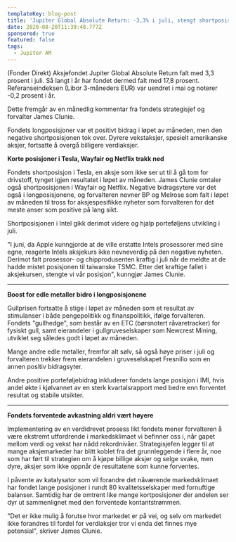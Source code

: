 ```yaml
---
templateKey: blog-post
title: 'Jupiter Global Absolute Return: -3,3% i juli, stengt shortposisjon i Intel'
date: 2020-08-20T11:39:48.777Z
sponsored: true
featured: false
tags:
  - Jupiter AM
---
```

(Fonder Direkt) Aksjefondet Jupiter Global Absolute Return falt med 3,3 prosent i juli. Så langt i år har fondet dermed falt med 17,8 prosent. Referanseindeksen (Libor 3-måneders EUR) var uendret i mai og noterer -0,2 prosent i år.



Dette fremgår av en månedlig kommentar fra fondets strategisjef og forvalter James Clunie.



Fondets longposisjoner var et positivt bidrag i løpet av måneden, men den negative shortposisjonen tok over. Dyrere vekstaksjer, spesielt amerikanske aksjer, fortsatte å overgå billigere verdiaksjer.



**Korte posisjoner i Tesla, Wayfair og Netflix trakk ned**



Fondets shortposisjon i Tesla, en aksje som ikke ser ut til å gå tom for drivstoff, tynget igjen resultatet i løpet av måneden. James Clunie omtaler også shortposisjonen i Wayfair og Netflix. Negative bidragsytere var det også i longposisjonene, og forvalteren nevner BP og Melrose som falt i løpet av måneden til tross for aksjespesifikke nyheter som forvalteren for det meste anser som positive på lang sikt.



Shortposisjonen i Intel gikk derimot videre og hjalp porteføljens utvikling i juli.



"I juni, da Apple kunngjorde at de ville erstatte Intels prosessorer med sine egne, reagerte Intels aksjekurs ikke nevneverdig på den negative nyheten. Derimot falt prosessor- og chipprodusenten kraftig i juli når de meldte at de hadde mistet posisjonen til taiwanske TSMC. Etter det kraftige fallet i aksjekursen, stengte vi vår posisjon", kunngjør James Clunie.

****

**Boost for edle metaller bidro i longposisjonene**



Gullprisen fortsatte å stige i løpet av måneden som et resultat av stimulanser i både pengepolitikk og finanspolitikk, ifølge forvalteren. Fondets "gullhedge", som består av en ETC (børsnotert råvaretracker) for fysiskt gull, samt eierandeler i gullgruveselskaper som Newcrest Mining, utviklet seg således godt i løpet av måneden.



Mange andre edle metaller, fremfor alt sølv, så også høye priser i juli og forvalteren trekker frem eierandelen i gruveselskapet Fresnillo som en annen positiv bidragsyter.



Andre positive porteføljebidrag inkluderer fondets lange posisjon i IMI, hvis andel økte i kjølvannet av en sterk kvartalsrapport med bedre enn forventet resultat og stabile utsikter.

****

**Fondets forventede avkastning aldri vært høyere**



Implementering av en verdidrevet prosess likt fondets mener forvalteren å være ekstremt utfordrende i markedsklimaet vi befinner oss i, når gapet mellom verdi og vekst har nådd rekordnivåer. Strategisjefen legger til at mange aksjemarkeder har blitt koblet fra det grunnleggende i flere år, noe som har ført til strategien om å kjøpe billige aksjer og selge svake, men dyre, aksjer som ikke oppnår de resultatene som kunne forventes.



I påvente av katalysator som vil forandre det nåværende markedsklimaet har fondet lange posisjoner i rundt 80 kvalitetsselskaper med fornuftige balanser. Samtidig har de omtrent like mange kortposisjoner der andelen ser dyr ut sammenlignet med den forventede kontantstrømmen.



"Det er ikke mulig å forutse hvor markedet er på vei, og selv om markedet ikke forandres til fordel for verdiaksjer tror vi enda det finnes mye potensial", skriver James Clunie.
